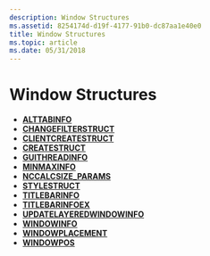 ```yaml
---
description: Window Structures
ms.assetid: 8254174d-d19f-4177-91b0-dc87aa1e40e0
title: Window Structures
ms.topic: article
ms.date: 05/31/2018
---
```


# Window Structures

-   [**ALTTABINFO**](/windows/win32/api/winuser/ns-winuser-alttabinfo)
-   [**CHANGEFILTERSTRUCT**](/windows/win32/api/winuser/ns-winuser-changefilterstruct)
-   [**CLIENTCREATESTRUCT**](/windows/win32/api/winuser/ns-winuser-clientcreatestruct)
-   [**CREATESTRUCT**](/windows/win32/api/winuser/ns-winuser-createstructa)
-   [**GUITHREADINFO**](/windows/win32/api/winuser/ns-winuser-guithreadinfo)
-   [**MINMAXINFO**](/windows/win32/api/winuser/ns-winuser-minmaxinfo)
-   [**NCCALCSIZE\_PARAMS**](/windows/win32/api/winuser/ns-winuser-nccalcsize_params)
-   [**STYLESTRUCT**](/windows/win32/api/winuser/ns-winuser-stylestruct)
-   [**TITLEBARINFO**](/windows/win32/api/winuser/ns-winuser-titlebarinfo)
-   [**TITLEBARINFOEX**](/windows/win32/api/winuser/ns-winuser-titlebarinfoex)
-   [**UPDATELAYEREDWINDOWINFO**](/windows/win32/api/winuser/ns-winuser-updatelayeredwindowinfo)
-   [**WINDOWINFO**](/windows/win32/api/winuser/ns-winuser-windowinfo)
-   [**WINDOWPLACEMENT**](/windows/win32/api/winuser/ns-winuser-windowplacement)
-   [**WINDOWPOS**](/windows/win32/api/winuser/ns-winuser-windowpos)

 

 
